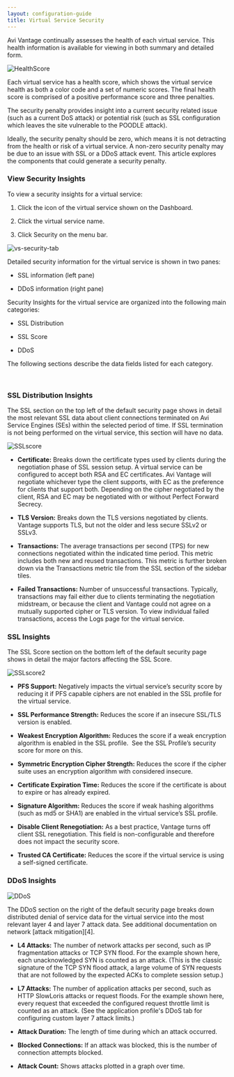 ```yaml
---
layout: configuration-guide
title: Virtual Service Security
---
```


Avi Vantage continually assesses the health of each virtual service. This health information is available for viewing in both summary and detailed form.

<img class="screenshot alignright" src="img/HealthScore.png" alt="HealthScore"  />

Each virtual service has a health score, which shows the virtual service health as both a color code and a set of numeric scores. The final health score is comprised of a positive performance score and three penalties.

The security penalty provides insight into a current security related issue (such as a current DoS attack) or potential risk (such as SSL configuration which leaves the site vulnerable to the POODLE attack).

Ideally, the security penalty should be zero, which means it is not detracting from the health or risk of a virtual service. A non-zero security penalty may be due to an issue with SSL or a DDoS attack event. This article explores the components that could generate a security penalty. 

### View Security Insights

To view a security insights for a virtual service:

1.  Click the icon of the virtual service shown on the Dashboard.

2.  Click the virtual service name.

3.  Click Security on the menu bar.

<img src="img/vs-security-tab.png" alt="vs-security-tab" class="alignnone size-full wp-image-5338" />

Detailed security information for the virtual service is shown in two panes:

*   SSL information (left pane)

*   DDoS information (right pane)

Security Insights for the virtual service are organized into the following main categories:

*   SSL Distribution

*   SSL Score

*   DDoS

The following sections describe the data fields listed for each category.

 

### SSL Distribution Insights

The SSL section on the top left of the default security page shows in detail the most relevant SSL data about client connections terminated on Avi Service Engines (SEs) within the selected period of time. If SSL termination is not being performed on the virtual service, this section will have no data.

<img class="screenshot alignright" src="img/SSLscore.png" alt="SSLscore"  />

*   **Certificate:** Breaks down the certificate types used by clients during the negotiation phase of SSL session setup. A virtual service can be configured to accept both RSA and EC certificates. Avi Vantage will negotiate whichever type the client supports, with EC as the preference for clients that support both. Depending on the cipher negotiated by the client, RSA and EC may be negotiated with or without Perfect Forward Secrecy.

*   **TLS Version:** Breaks down the TLS versions negotiated by clients. Vantage supports TLS, but not the older and less secure SSLv2 or SSLv3.

*   **Transactions:** The average transactions per second (TPS) for new connections negotiated within the indicated time period. This metric includes both new and reused transactions. This metric is further broken down via the Transactions metric tile from the SSL section of the sidebar tiles.

*   **Failed Transactions:** Number of unsuccessful transactions. Typically, transactions may fail either due to clients terminating the negotiation midstream, or because the client and Vantage could not agree on a mutually supported cipher or TLS version. To view individual failed transactions, access the Logs page for the virtual service.

### SSL Insights

The SSL Score section on the bottom left of the default security page shows in detail the major factors affecting the SSL Score.

<img class="screenshot alignright" src="img/SSLscore2.png" alt="SSLscore2"  />

*   **PFS Support:** Negatively impacts the virtual service’s security score by reducing it if PFS capable ciphers are not enabled in the SSL profile for the virtual service.

*   **SSL Performance Strength:** Reduces the score if an insecure SSL/TLS version is enabled.

*   **Weakest Encryption Algorithm:** Reduces the score if a weak encryption algorithm is enabled in the SSL profile.  See the SSL Profile’s security score for more on this.

*   **Symmetric Encryption Cipher Strength:** Reduces the score if the cipher suite uses an encryption algorithm with considered insecure.

*   **Certificate Expiration Time:** Reduces the score if the certificate is about to expire or has already expired.

*   **Signature Algorithm:** Reduces the score if weak hashing algorithms (such as md5 or SHA1) are enabled in the virtual service’s SSL profile.

*   **Disable Client Renegotiation:** As a best practice, Vantage turns off client SSL renegotiation. This field is non-configurable and therefore does not impact the security score.

*   **Trusted CA Certificate:** Reduces the score if the virtual service is using a self-signed certificate.

### DDoS Insights

<img class="screenshot alignright" src="img/DDoS.png" alt="DDoS"  />

The DDoS section on the right of the default security page breaks down distributed denial of service data for the virtual service into the most relevant layer 4 and layer 7 attack data. See additional documentation on network [attack mitigation][4].

*   **L4 Attacks:** The number of network attacks per second, such as IP fragmentation attacks or TCP SYN flood. For the example shown here, each unacknowledged SYN is counted as an attack. (This is the classic signature of the TCP SYN flood attack, a large volume of SYN requests that are not followed by the expected ACKs to complete session setup.)

*   **L7 Attacks:** The number of application attacks per second, such as HTTP SlowLoris attacks or request floods. For the example shown here, every request that exceeded the configured request throttle limit is counted as an attack. (See the application profile's DDoS tab for configuring custom layer 7 attack limits.)

*   **Attack Duration:** The length of time during which an attack occurred.

*   **Blocked Connections:** If an attack was blocked, this is the number of connection attempts blocked.

*   **Attack Count:** Shows attacks plotted in a graph over time.